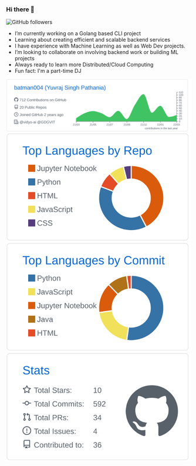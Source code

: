 ### Hi there 👋

![GitHub followers](https://img.shields.io/github/followers/batman004?style=social) 
- I’m currently working on a Golang based CLI project
- Learning about creating efficient and scalable backend services 
- I have experience with Machine Learning as well as Web Dev projects.
- I’m looking to collaborate on involving backend work or building ML projects
- Always ready to learn more Distributed/Cloud Computing
- Fun fact: I'm a part-time DJ 


[![](./profile-summary-card-output/github/0-profile-details.svg)](https://github.com/batman004/github-profile-summary-cards)
[![](./profile-summary-card-output/github/1-repos-per-language.svg)](https://github.com/batman004/github-profile-summary-cards)
[![](./profile-summary-card-output/github/2-most-commit-language.svg)](https://github.com/batman004/github-profile-summary-cards)
[![](./profile-summary-card-output/github/3-stats.svg)](https://github.com/batman004/github-profile-summary-cards)
